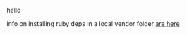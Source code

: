 hello


info on installing ruby deps in a local vendor folder [are here](https://docs.aws.amazon.com/lambda/latest/dg/ruby-package.html)
